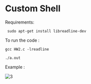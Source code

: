 # Custom Shell

Requirements:

     sudo apt-get install libreadline-dev
     
     
To run the code :

    gcc HW2.c -lreadline
    
    ./a.out
    

Example :

![3](https://user-images.githubusercontent.com/57844508/122902600-4947f480-d357-11eb-87a1-3cb0646b6e4e.png)

